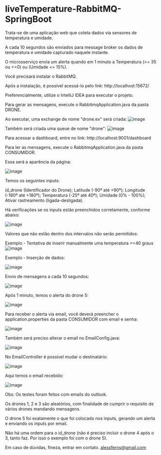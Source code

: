 # liveTemperature-RabbitMQ-SpringBoot

Trata-se de uma aplicação web que coleta dados via sensores de temperatura e umidade.

A cada 10 segundos são enviados para message broker os dados de temperatura e umidade capturado naquele instante.

O microsserviço envia um alerta quando em 1 minuto a Temperatura (>= 35 ou <=0) ou (Umidade <= 15%).

Você precisará instalar o RabbitMQ.

Após a instalação, é possível acessá-lo pelo link: http://localhost:15672/

Preferencialmente, utilize o IntelliJ IDEA para executar o projeto. 

Para gerar as mensagens, execute o RabbitmqApplication.java da pasta DRONE. 

Ao executar, uma exchange de nome "drone.ex" será criada:
![image](https://user-images.githubusercontent.com/100177921/204110996-a69a5aae-6861-443e-878c-90866d35a03b.png)

Também será criada uma queue de nome "drone":
![image](https://user-images.githubusercontent.com/100177921/204111007-9b22da3a-1760-44b6-a9de-e0874858297f.png)

Para acessar a dashboard, entre no link: http://localhost:9001/dashboard

Para ler as mensagens, execute o RabbitmqApplication.java da pasta CONSUMIDOR. 

Essa será a aparência da página:

![image](https://user-images.githubusercontent.com/100177921/204109015-ac24d462-5d7e-447e-9fa0-c2b9634b41bf.png)

Temos os seguintes inputs:

id_drone (Identificador do Drone); Latitude (-90º até +90º); Longitude (-180º até +180º); Temperatura (-25º até 40º); Umidade (0% - 100%); Ativar rastreamento (ligada-desligada).

Há verificações se os inputs estão preenchidos corretamente, conforme abaixo:

![image](https://user-images.githubusercontent.com/100177921/204109196-421bc05b-20f6-45a3-8360-68987a835032.png)

Valores que não estão dentro dos intervalos não serão permitidos:

Exemplo - Tentativa de inserir manualmente uma temperatura >=40 graus
![image](https://user-images.githubusercontent.com/100177921/204109229-8018b76c-1619-4aa8-85a3-f3cd5e3be645.png)


Exemplo - Inserção de dados:

![image](https://user-images.githubusercontent.com/100177921/204111522-010a8fb2-eef0-4ed0-b6c0-f6942834276d.png)

Envio de mensagens a cada 10 segundos:

![image](https://user-images.githubusercontent.com/100177921/204111542-03db32c7-405a-41c7-af19-f84208363d74.png)

Após 1 minuto, temos o alerta do drone 5:

![image](https://user-images.githubusercontent.com/100177921/204111555-e4d0aee1-e300-411c-bd45-ae5d7a931329.png)

Para receber o alerta via email, você deverá preencher o application.properties da pasta CONSUMIDOR com email e senha:

![image](https://user-images.githubusercontent.com/100177921/204114847-251d6b86-393a-44fe-ab59-e12f34c55281.png)

Também será preciso alterar o email no EmailConfig.java:

![image](https://user-images.githubusercontent.com/100177921/204116066-cd1b6e60-2b62-4c45-81e8-c0cd0f9bba53.png)

No EmailController é possível mudar o destinatário:

![image](https://user-images.githubusercontent.com/100177921/204116513-be55b5c9-50f8-46c4-877c-7fce83a3589c.png)

Aqui temos o email recebido:

![image](https://user-images.githubusercontent.com/100177921/204116430-10c99d51-8ccc-4865-967d-e37f9f74e8b8.png)

Obs: Os testes foram feitos com emails do outlook. 

Os drones 1, 2 e 3 são aleatórios, com finalidade de cumprir o requisito de vários drones mandando mensagens. 

O drone 5 foi exatamente o que foi colocado nos inputs, gerando um alerta e enviando os inputs por email. 

Não há uma ordem para o id_drone (não é preciso incluir o drone 4 após o 3, tanto faz. Por isso o exemplo foi com o drone 5). 

Em caso de dúvidas, fineza, entrar em contato. 
alessferns@gmail.com

